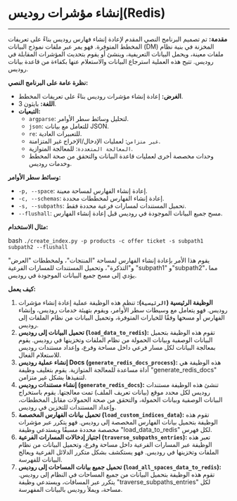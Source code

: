 # إنشاء مؤشرات روديس(Redis)

---

**مقدمة:** تم تصميم البرنامج النصي المقدم لإعادة إنشاء فهارس روديس بناءً على تعريفات المخطط المتوفرة. فهو يمر عبر ملفات نموذج البيانات (DM) المخزنة في بنية نظام ملفات معينة، ويحمل البيانات التعريفية، وينشئ أو يقوم بتحديث المؤشرات المقابلة في روديس. تتيح هذه العملية استرجاع البيانات والاستعلام عنها بكفاءة من قاعدة بيانات روديس.

**نظرة عامة على البرنامج النصي:**

- **الغرض:** إعادة إنشاء مؤشرات روديس بناءً على تعريفات المخطط.
- **اللغة:** بايثون 3.
- **التبعيات:**
  - `argparse`: لتحليل وسائط سطر الأوامر.
  - `json`: للتعامل مع بيانات JSON.
  - `re`: للتعبيرات العادية.
  - `غير متزامن`: لعمليات الإدخال/الإخراج غير المتزامنة.
  - `المعالجة المتعددة`: للمعالجة المتوازية.
  - وحدات مخصصة أخرى لعمليات قاعدة البيانات والتحقق من صحة المخطط وخدمات روديس.

**وسائط سطر الأوامر:**

- `-p, --space`: إعادة إنشاء الفهارس لمساحة معينة.
- `-c, --schemas`: إعادة إنشاء الفهارس لمخططات محددة.
- `-s, --subpaths`: تحميل المستندات لمسارات فرعية محددة فقط.
- `--flushall`: مسح جميع البيانات الموجودة في روديس قبل إعادة إنشاء الفهارس.

**مثال الاستخدام:**

bash
`./create_index.py -p products -c offer ticket -s subpath1 subpath2 --flushall`

يقوم هذا الأمر بإعادة إنشاء الفهارس لمساحة "المنتجات"، ولمخططات "العرض" و"التذكرة"، وتحميل المستندات للمسارات الفرعية "subpath1" و"subpath2"، مما يؤدي إلى مسح جميع البيانات الموجودة في روديس.

**كيف يعمل:**

1. **الوظيفة الرئيسية (`الرئيسية`):** تنظم هذه الوظيفة عملية إعادة إنشاء مؤشرات روديس. فهو يتعامل مع وسيطات سطر الأوامر، ويقوم بتهيئة خدمات روديس، وإنشاء الفهارس أو مسحها وفقًا للخيارات المتوفرة، وتحميل البيانات من نظام الملفات إلى روديس.
2. **تحميل البيانات إلى روديس (`load_data_to_redis`):** تقوم هذه الوظيفة بتحميل البيانات الوصفية وبيانات الحمولة من نظام الملفات وتخزينها في روديس. يقوم بمعالجة البيانات لكل مسار فرعي داخل مساحة وفرع، وإعداد مستندات روديس للاستعلام الفعال.
3. **إنشاء عملية روديس Docs (`generate_redis_docs_process`):** هذه الوظيفة هي أداة مساعدة للمعالجة المتوازية. يقوم بتغليف وظيفة "generate_redis_docs" لتنفيذها بشكل غير متزامن.
4. **إنشاء مستندات روديس (`generate_redis_docs`):** تنشئ هذه الوظيفة مستندات روديس لكل محدد موقع (بيانات تعريف الملف) تمت معالجتها. يقوم باستخراج البيانات الوصفية وبيانات الحمولة، والتحقق من صحة الحمولات مقابل المخططات، وإعداد المستندات للتخزين في روديس.
5. **تحميل بيانات الفهارس المخصصة (`load_custom_indices_data`):** تقوم هذه الوظيفة بتحميل بيانات الفهارس المخصصة إلى روديس. فهو يتكرر عبر مؤشرات مخصصة محددة مسبقًا ويستدعي وظيفة "load_data_to_redis" لكل فهرس.
6. **اجتياز إدخالات المسارات الفرعية (`traverse_subpaths_entries`):** تعبر هذه الوظيفة عبر المسارات الفرعية داخل مساحة وفرع، وتحميل البيانات من نظام الملفات وتخزينها في روديس. فهو يستكشف بشكل متكرر الدلائل الفرعية ويعالج البيانات للفهرسة.
7. **تحميل جميع بيانات المساحات إلى روديس (`load_all_spaces_data_to_redis`):** تقوم هذه الوظيفة بتحميل البيانات من جميع المساحات في النظام إلى روديس. يتكرر عبر المسافات، ويستدعي وظيفة "traverse_subpaths_entries" لكل مساحة، ويملأ روديس بالبيانات المفهرسة.
